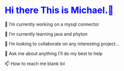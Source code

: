 <html>
   <head>
  </head>
  <body>
    <h1 style="color:blue;">Hi there This is Michael.👋 </h1>

🔭 I’m currently working on a mysql connector

🌱 I’m currently learning java and phyton

👯 I’m looking to collaborate on any interesting project...

💬 Ask me about anything I'll do my best to help

📫 How to reach me blank lol
  </body>
  </html>
 


